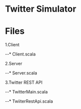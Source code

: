 Twitter Simulator
=================
 

Files
=========
1.Client

--* Client.scala

2.Server

--* Server.scala

3.Twitter REST API

--*  TwitterMain.scala

--*  TwiiterRestApi.scala